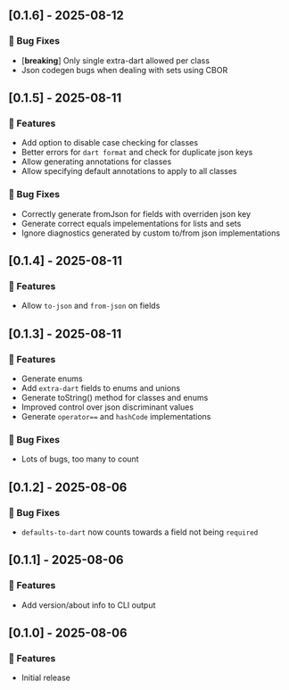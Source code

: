 ## [0.1.6] - 2025-08-12

### 🐛 Bug Fixes

- [**breaking**] Only single extra-dart allowed per class
- Json codegen bugs when dealing with sets using CBOR
## [0.1.5] - 2025-08-11

### 🚀 Features

- Add option to disable case checking for classes
- Better errors for `dart format` and check for duplicate json keys
- Allow generating annotations for classes
- Allow specifying default annotations to apply to all classes

### 🐛 Bug Fixes

- Correctly generate fromJson for fields with overriden json key
- Generate correct equals impelementations for lists and sets
- Ignore diagnostics generated by custom to/from json implementations
## [0.1.4] - 2025-08-11

### 🚀 Features

- Allow `to-json` and `from-json` on fields
## [0.1.3] - 2025-08-11

### 🚀 Features

- Generate enums
- Add `extra-dart` fields to enums and unions
- Generate toString() method for classes and enums
- Improved control over json discriminant values
- Generate `operator==` and `hashCode` implementations

### 🐛 Bug Fixes

- Lots of bugs, too many to count
## [0.1.2] - 2025-08-06

### 🐛 Bug Fixes

- `defaults-to-dart` now counts towards a field not being `required`
## [0.1.1] - 2025-08-06

### 🚀 Features

- Add version/about info to CLI output
## [0.1.0] - 2025-08-06

### 🚀 Features

- Initial release
